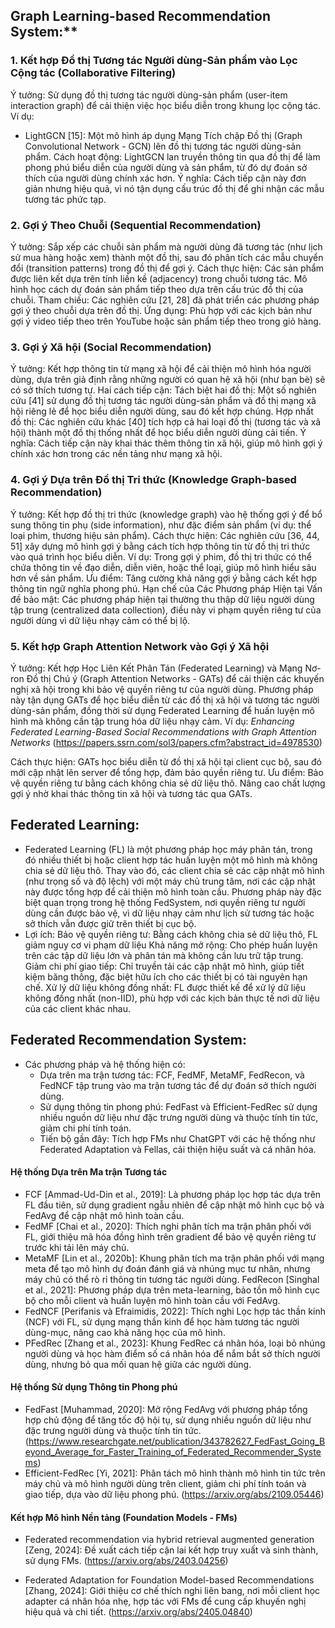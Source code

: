 ## Graph Learning-based Recommendation System:**

### 1. Kết hợp Đồ thị Tương tác Người dùng-Sản phẩm vào Lọc Cộng tác (Collaborative Filtering)
Ý tưởng: Sử dụng đồ thị tương tác người dùng-sản phẩm (user-item interaction graph) để cải thiện việc học biểu diễn trong khung lọc cộng tác.
Ví dụ:
- LightGCN [15]: Một mô hình áp dụng Mạng Tích chập Đồ thị (Graph Convolutional Network - GCN) lên đồ thị tương tác người dùng-sản phẩm.
Cách hoạt động: LightGCN lan truyền thông tin qua đồ thị để làm phong phú biểu diễn của người dùng và sản phẩm, từ đó dự đoán sở thích của người dùng chính xác hơn.
Ý nghĩa: Cách tiếp cận này đơn giản nhưng hiệu quả, vì nó tận dụng cấu trúc đồ thị để ghi nhận các mẫu tương tác phức tạp.
### 2. Gợi ý Theo Chuỗi (Sequential Recommendation)
Ý tưởng: Sắp xếp các chuỗi sản phẩm mà người dùng đã tương tác (như lịch sử mua hàng hoặc xem) thành một đồ thị, sau đó phân tích các mẫu chuyển đổi (transition patterns) trong đồ thị để gợi ý.
Cách thực hiện:
Các sản phẩm được liên kết dựa trên tính liền kề (adjacency) trong chuỗi tương tác.
Mô hình học cách dự đoán sản phẩm tiếp theo dựa trên cấu trúc đồ thị của chuỗi.
Tham chiếu: Các nghiên cứu [21, 28] đã phát triển các phương pháp gợi ý theo chuỗi dựa trên đồ thị.
Ứng dụng: Phù hợp với các kịch bản như gợi ý video tiếp theo trên YouTube hoặc sản phẩm tiếp theo trong giỏ hàng.
### 3. Gợi ý Xã hội (Social Recommendation)
Ý tưởng: Kết hợp thông tin từ mạng xã hội để cải thiện mô hình hóa người dùng, dựa trên giả định rằng những người có quan hệ xã hội (như bạn bè) sẽ có sở thích tương tự.
Hai cách tiếp cận:
Tách biệt hai đồ thị: Một số nghiên cứu [41] sử dụng đồ thị tương tác người dùng-sản phẩm và đồ thị mạng xã hội riêng lẻ để học biểu diễn người dùng, sau đó kết hợp chúng.
Hợp nhất đồ thị: Các nghiên cứu khác [40] tích hợp cả hai loại đồ thị (tương tác và xã hội) thành một đồ thị thống nhất để học biểu diễn người dùng cải tiến.
Ý nghĩa: Cách tiếp cận này khai thác thêm thông tin xã hội, giúp mô hình gợi ý chính xác hơn trong các nền tảng như mạng xã hội.
### 4. Gợi ý Dựa trên Đồ thị Tri thức (Knowledge Graph-based Recommendation)
Ý tưởng: Kết hợp đồ thị tri thức (knowledge graph) vào hệ thống gợi ý để bổ sung thông tin phụ (side information), như đặc điểm sản phẩm (ví dụ: thể loại phim, thương hiệu sản phẩm).
Cách thực hiện: Các nghiên cứu [36, 44, 51] xây dựng mô hình gợi ý bằng cách tích hợp thông tin từ đồ thị tri thức vào quá trình học biểu diễn.
Ví dụ: Trong gợi ý phim, đồ thị tri thức có thể chứa thông tin về đạo diễn, diễn viên, hoặc thể loại, giúp mô hình hiểu sâu hơn về sản phẩm.
Ưu điểm: Tăng cường khả năng gợi ý bằng cách kết hợp thông tin ngữ nghĩa phong phú.
Hạn chế của Các Phương pháp Hiện tại
Vấn đề bảo mật: Các phương pháp hiện tại thường thu thập dữ liệu người dùng tập trung (centralized data collection), điều này vi phạm quyền riêng tư của người dùng vì dữ liệu nhạy cảm có thể bị lộ.

### 5. Kết hợp Graph Attention Network vào Gợi ý Xã hội
Ý tưởng: Kết hợp Học Liên Kết Phân Tán (Federated Learning) và Mạng Nơ-ron Đồ thị Chú ý (Graph Attention Networks - GATs) để cải thiện các khuyến nghị xã hội trong khi bảo vệ quyền riêng tư của người dùng. Phương pháp này tận dụng GATs để học biểu diễn từ các đồ thị xã hội và tương tác người dùng-sản phẩm, đồng thời sử dụng Federated Learning để huấn luyện mô hình mà không cần tập trung hóa dữ liệu nhạy cảm.
Ví dụ: *Enhancing Federated Learning-Based Social Recommendations with Graph Attention Networks* (https://papers.ssrn.com/sol3/papers.cfm?abstract_id=4978530)

Cách thực hiện: GATs học biểu diễn từ đồ thị xã hội tại client cục bộ, sau đó mới cập nhật lên server để tổng hợp, đảm bảo quyền riêng tư.
Ưu điểm: Bảo vệ quyền riêng tư bằng cách không chia sẻ dữ liệu thô. Nâng cao chất lượng gợi ý nhờ khai thác thông tin xã hội và tương tác qua GATs. 


## Federated Learning:
- Federated Learning (FL) là một phương pháp học máy phân tán, trong đó nhiều thiết bị hoặc client hợp tác huấn luyện một mô hình mà không chia sẻ dữ liệu thô. Thay vào đó, các client chia sẻ các cập nhật mô hình (như trọng số và độ lệch) với một máy chủ trung tâm, nơi các cập nhật này được tổng hợp để cải thiện mô hình toàn cầu. Phương pháp này đặc biệt quan trọng trong hệ thống FedSystem, nơi quyền riêng tư người dùng cần được bảo vệ, vì dữ liệu nhạy cảm như lịch sử tương tác hoặc sở thích vẫn được giữ trên thiết bị cục bộ.
- Lợi ích:
Bảo vệ quyền riêng tư: Bằng cách không chia sẻ dữ liệu thô, FL giảm nguy cơ vi phạm dữ liệu
Khả năng mở rộng: Cho phép huấn luyện trên các tập dữ liệu lớn và phân tán mà không cần lưu trữ tập trung.
Giảm chi phí giao tiếp: Chỉ truyền tải các cập nhật mô hình, giúp tiết kiệm băng thông, đặc biệt hữu ích cho các thiết bị có tài nguyên hạn chế.
Xử lý dữ liệu không đồng nhất: FL được thiết kế để xử lý dữ liệu không đồng nhất (non-IID), phù hợp với các kịch bản thực tế nơi dữ liệu của các client khác nhau.


## Federated Recommendation System:
- Các phương pháp và hệ thống hiện có:
    + Dựa trên ma trận tương tác: FCF, FedMF, MetaMF, FedRecon, và FedNCF tập trung vào ma trận tương tác để dự đoán sở thích người dùng.
    + Sử dụng thông tin phong phú: FedFast và Efficient-FedRec sử dụng nhiều nguồn dữ liệu như đặc trưng người dùng và thuộc tính tin tức, giảm chi phí tính toán.
    + Tiến bộ gần đây: Tích hợp FMs như ChatGPT với các hệ thống như Federated Adaptation và Fellas, cải thiện hiệu suất và cá nhân hóa.

#### Hệ thống Dựa trên Ma trận Tương tác
+ FCF [Ammad-Ud-Din et al., 2019]: Là phương pháp lọc hợp tác dựa trên FL đầu tiên, sử dụng gradient ngẫu nhiên để cập nhật mô hình cục bộ và FedAvg để cập nhật mô hình toàn cầu.
+ FedMF [Chai et al., 2020]: Thích nghi phân tích ma trận phân phối với FL, giới thiệu mã hóa đồng hình trên gradient để bảo vệ quyền riêng tư trước khi tải lên máy chủ.
+ MetaMF [Lin et al., 2020b]: Khung phân tích ma trận phân phối với mạng meta để tạo mô hình dự đoán đánh giá và nhúng mục tư nhân, nhưng máy chủ có thể rò rỉ thông tin tương tác người dùng.
FedRecon [Singhal et al., 2021]: Phương pháp dựa trên meta-learning, bảo tồn mô hình cục bộ cho mỗi client và huấn luyện mô hình toàn cầu với FedAvg.
+ FedNCF [Perifanis và Efraimidis, 2022]: Thích nghi Lọc hợp tác thần kinh (NCF) với FL, sử dụng mạng thần kinh để học hàm tương tác người dùng-mục, nâng cao khả năng học của mô hình.
+ PFedRec [Zhang et al., 2023]: Khung FedRec cá nhân hóa, loại bỏ nhúng người dùng và học hàm điểm số cá nhân hóa để nắm bắt sở thích người dùng, nhưng bỏ qua mối quan hệ giữa các người dùng.

#### Hệ thống Sử dụng Thông tin Phong phú
+ FedFast [Muhammad, 2020]: Mở rộng FedAvg với phương pháp tổng hợp chủ động để tăng tốc độ hội tụ, sử dụng nhiều nguồn dữ liệu như đặc trưng người dùng và thuộc tính tin tức. (https://www.researchgate.net/publication/343782627_FedFast_Going_Beyond_Average_for_Faster_Training_of_Federated_Recommender_Systems)
+ Efficient-FedRec [Yi, 2021]: Phân tách mô hình thành mô hình tin tức trên máy chủ và mô hình người dùng trên client, giảm chi phí tính toán và giao tiếp, dựa vào dữ liệu phong phú. (https://arxiv.org/abs/2109.05446)

#### Kết hợp Mô hình Nền tảng (Foundation Models - FMs)
+ Federated recommendation via hybrid retrieval augmented generation [Zeng, 2024]: Đề xuất cách tiếp cận lai kết hợp truy xuất và sinh thành, sử dụng FMs. (https://arxiv.org/abs/2403.04256)

+ Federated Adaptation for Foundation Model-based Recommendations [Zhang, 2024]: Giới thiệu cơ chế thích nghi liên bang, nơi mỗi client học adapter cá nhân hóa nhẹ, hợp tác với FMs để cung cấp khuyến nghị hiệu quả và chi tiết. (https://arxiv.org/abs/2405.04840)


